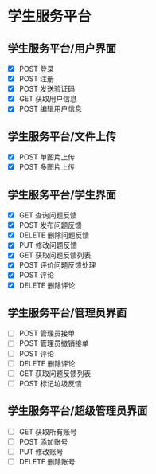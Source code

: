 # 学生服务平台
## 学生服务平台/用户界面
- [x] POST 登录
- [x] POST 注册
- [x] POST 发送验证码
- [x] GET 获取用户信息
- [x] POST 编辑用户信息
## 学生服务平台/文件上传
- [x] POST 单图片上传
- [x] POST 多图片上传
## 学生服务平台/学生界面
- [x] GET 查询问题反馈
- [x] POST 发布问题反馈
- [x] DELETE 删除问题反馈
- [x] PUT 修改问题反馈
- [x] GET 获取问题反馈列表
- [x] POST 评价问题反馈处理
- [x] POST 评论
- [x] DELETE 删除评论
## 学生服务平台/管理员界面
- [ ] POST 管理员接单
- [ ] POST 管理员撤销接单
- [ ] POST 评论
- [ ] DELETE 删除评论
- [ ] GET 获取问题反馈列表
- [ ] POST 标记垃圾反馈
## 学生服务平台/超级管理员界面
- [ ] GET 获取所有账号
- [ ] POST 添加账号
- [ ] PUT 修改账号
- [ ] DELETE 删除账号